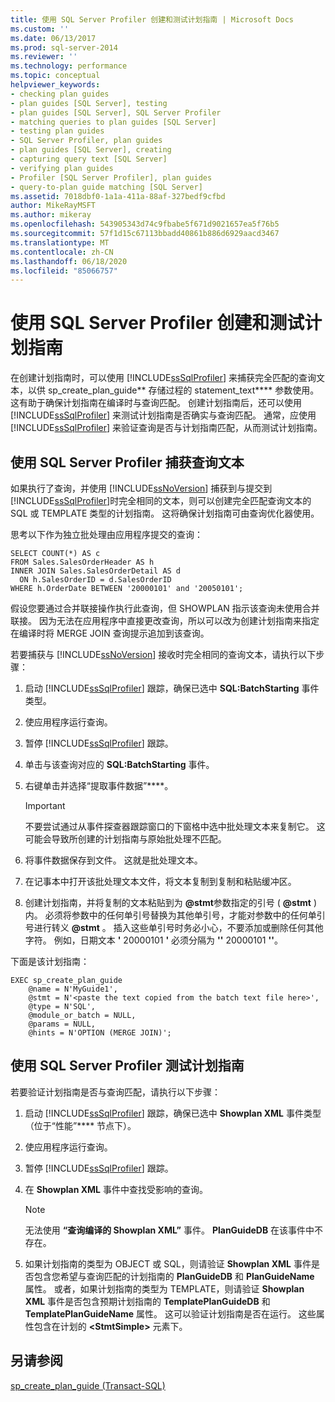 ```yaml
---
title: 使用 SQL Server Profiler 创建和测试计划指南 | Microsoft Docs
ms.custom: ''
ms.date: 06/13/2017
ms.prod: sql-server-2014
ms.reviewer: ''
ms.technology: performance
ms.topic: conceptual
helpviewer_keywords:
- checking plan guides
- plan guides [SQL Server], testing
- plan guides [SQL Server], SQL Server Profiler
- matching queries to plan guides [SQL Server]
- testing plan guides
- SQL Server Profiler, plan guides
- plan guides [SQL Server], creating
- capturing query text [SQL Server]
- verifying plan guides
- Profiler [SQL Server Profiler], plan guides
- query-to-plan guide matching [SQL Server]
ms.assetid: 7018dbf0-1a1a-411a-88af-327bedf9cfbd
author: MikeRayMSFT
ms.author: mikeray
ms.openlocfilehash: 543905343d74c9fbabe5f671d9021657ea5f76b5
ms.sourcegitcommit: 57f1d15c67113bbadd40861b886d6929aacd3467
ms.translationtype: MT
ms.contentlocale: zh-CN
ms.lasthandoff: 06/18/2020
ms.locfileid: "85066757"
---
```

# <a name="use-sql-server-profiler-to-create-and-test-plan-guides"></a>使用 SQL Server Profiler 创建和测试计划指南
  在创建计划指南时，可以使用 [!INCLUDE[ssSqlProfiler](../../includes/sssqlprofiler-md.md)] 来捕获完全匹配的查询文本，以供 sp_create_plan_guide** 存储过程的 statement_text**** 参数使用。 这有助于确保计划指南在编译时与查询匹配。 创建计划指南后，还可以使用 [!INCLUDE[ssSqlProfiler](../../includes/sssqlprofiler-md.md)] 来测试计划指南是否确实与查询匹配。 通常，应使用 [!INCLUDE[ssSqlProfiler](../../includes/sssqlprofiler-md.md)] 来验证查询是否与计划指南匹配，从而测试计划指南。  
  
## <a name="capturing-query-text-by-using-sql-server-profiler"></a>使用 SQL Server Profiler 捕获查询文本  
 如果执行了查询，并使用 [!INCLUDE[ssNoVersion](../../includes/ssnoversion-md.md)] 捕获到与提交到 [!INCLUDE[ssSqlProfiler](../../includes/sssqlprofiler-md.md)]时完全相同的文本，则可以创建完全匹配查询文本的 SQL 或 TEMPLATE 类型的计划指南。 这将确保计划指南可由查询优化器使用。  
  
 思考以下作为独立批处理由应用程序提交的查询：  
  
```  
SELECT COUNT(*) AS c  
FROM Sales.SalesOrderHeader AS h  
INNER JOIN Sales.SalesOrderDetail AS d  
  ON h.SalesOrderID = d.SalesOrderID  
WHERE h.OrderDate BETWEEN '20000101' and '20050101';  
```  
  
 假设您要通过合并联接操作执行此查询，但 SHOWPLAN 指示该查询未使用合并联接。 因为无法在应用程序中直接更改查询，所以可以改为创建计划指南来指定在编译时将 MERGE JOIN 查询提示追加到该查询。  
  
 若要捕获与 [!INCLUDE[ssNoVersion](../../includes/ssnoversion-md.md)] 接收时完全相同的查询文本，请执行以下步骤：  
  
1.  启动 [!INCLUDE[ssSqlProfiler](../../includes/sssqlprofiler-md.md)] 跟踪，确保已选中 **SQL:BatchStarting** 事件类型。  
  
2.  使应用程序运行查询。  
  
3.  暂停 [!INCLUDE[ssSqlProfiler](../../includes/sssqlprofiler-md.md)] 跟踪。  
  
4.  单击与该查询对应的 **SQL:BatchStarting** 事件。  
  
5.  右键单击并选择“提取事件数据”****。  
  
    > [!IMPORTANT]  
    >  不要尝试通过从事件探查器跟踪窗口的下窗格中选中批处理文本来复制它。 这可能会导致所创建的计划指南与原始批处理不匹配。  
  
6.  将事件数据保存到文件。 这就是批处理文本。  
  
7.  在记事本中打开该批处理文本文件，将文本复制到复制和粘贴缓冲区。  
  
8.  创建计划指南，并将复制的文本粘贴到为 **@stmt**参数指定的引号 ( **@stmt** ) 内。 必须将参数中的任何单引号替换为其他单引号，才能对参数中的任何单引号进行转义 **@stmt** 。 插入这些单引号时务必小心，不要添加或删除任何其他字符。 例如，日期文本 **'** 20000101 **'** 必须分隔为 **''** 20000101 **''**。  
  
 下面是该计划指南：  
  
```  
EXEC sp_create_plan_guide   
    @name = N'MyGuide1',  
    @stmt = N'<paste the text copied from the batch text file here>',  
    @type = N'SQL',  
    @module_or_batch = NULL,  
    @params = NULL,  
    @hints = N'OPTION (MERGE JOIN)';  
```  
  
## <a name="testing-plan-guides-by-using-sql-server-profiler"></a>使用 SQL Server Profiler 测试计划指南  
 若要验证计划指南是否与查询匹配，请执行以下步骤：  
  
1.  启动 [!INCLUDE[ssSqlProfiler](../../includes/sssqlprofiler-md.md)] 跟踪，确保已选中 **Showplan XML** 事件类型（位于“性能”**** 节点下）。  
  
2.  使应用程序运行查询。  
  
3.  暂停 [!INCLUDE[ssSqlProfiler](../../includes/sssqlprofiler-md.md)] 跟踪。  
  
4.  在 **Showplan XML** 事件中查找受影响的查询。  
  
    > [!NOTE]  
    >  无法使用 **“查询编译的 Showplan XML”** 事件。 **PlanGuideDB** 在该事件中不存在。  
  
5.  如果计划指南的类型为 OBJECT 或 SQL，则请验证 **Showplan XML** 事件是否包含您希望与查询匹配的计划指南的 **PlanGuideDB** 和 **PlanGuideName** 属性。 或者，如果计划指南的类型为 TEMPLATE，则请验证 **Showplan XML** 事件是否包含预期计划指南的 **TemplatePlanGuideDB** 和 **TemplatePlanGuideName** 属性。 这可以验证计划指南是否在运行。 这些属性包含在计划的 **\<StmtSimple>** 元素下。  
  
## <a name="see-also"></a>另请参阅  
 [sp_create_plan_guide (Transact-SQL)](/sql/relational-databases/system-stored-procedures/sp-create-plan-guide-transact-sql)  
  
  
